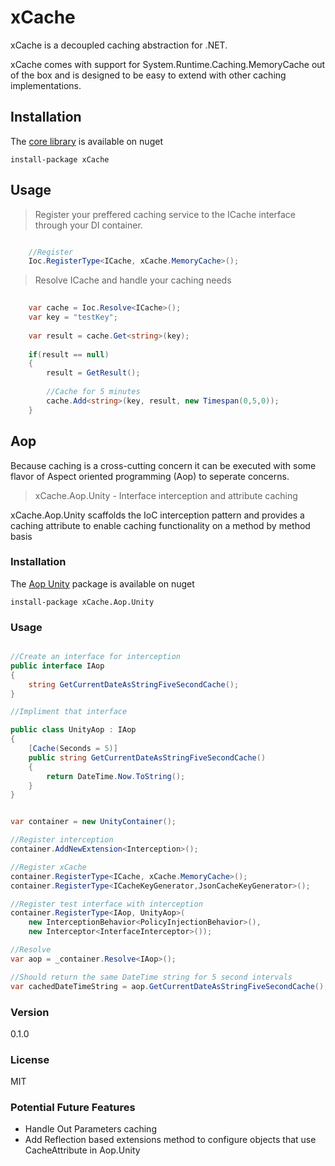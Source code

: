 # xCache

xCache is a decoupled caching abstraction for .NET. 

xCache comes with support for System.Runtime.Caching.MemoryCache out of the box and is designed to be easy to extend with other caching implementations.

## Installation

The [core library] is available on nuget 

`install-package xCache`

## Usage

> Register your preffered caching service to the ICache interface through your DI container.

```csharp

	//Register
	Ioc.RegisterType<ICache, xCache.MemoryCache>();

```

> Resolve ICache and handle your caching needs

```csharp
	
	var cache = Ioc.Resolve<ICache>();
	var key = "testKey";
	
	var result = cache.Get<string>(key);
	
	if(result == null)
	{
		result = GetResult();
		
		//Cache for 5 minutes
		cache.Add<string>(key, result, new Timespan(0,5,0));
	}
```

## Aop

Because caching is a cross-cutting concern it can be executed with some flavor of Aspect oriented programming (Aop) to seperate concerns. 

> xCache.Aop.Unity - Interface interception and attribute caching

xCache.Aop.Unity scaffolds the IoC interception pattern and provides a caching attribute to enable caching functionality on a method by method basis

### Installation

The [Aop Unity] package is available on nuget 

`install-package xCache.Aop.Unity`

### Usage

```csharp

//Create an interface for interception
public interface IAop
{
    string GetCurrentDateAsStringFiveSecondCache();
}

//Impliment that interface

public class UnityAop : IAop
{
    [Cache(Seconds = 5)]
    public string GetCurrentDateAsStringFiveSecondCache()
    {
        return DateTime.Now.ToString();
    }
}

```

```csharp

var container = new UnityContainer();

//Register interception
container.AddNewExtension<Interception>();

//Register xCache
container.RegisterType<ICache, xCache.MemoryCache>();
container.RegisterType<ICacheKeyGenerator,JsonCacheKeyGenerator>();

//Register test interface with interception
container.RegisterType<IAop, UnityAop>(
    new InterceptionBehavior<PolicyInjectionBehavior>(),
    new Interceptor<InterfaceInterceptor>());

//Resolve
var aop = _container.Resolve<IAop>();

//Should return the same DateTime string for 5 second intervals
var cachedDateTimeString = aop.GetCurrentDateAsStringFiveSecondCache();

```


### Version
0.1.0

### License
MIT

### Potential Future Features
* Handle Out Parameters caching
* Add Reflection based extensions method to configure objects that use CacheAttribute in Aop.Unity

[core library]:https://www.nuget.org/packages/xCache/
[Aop Unity]:https://www.nuget.org/packages/xCache.Aop.Unity/